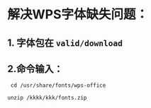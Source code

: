 # 解决WPS字体缺失问题：



## 1. 字体包在 ```valid/download```

## 2.命令输入：

``` cd /usr/share/fonts/wps-office```

```unzip /kkkk/kkk/fonts.zip```